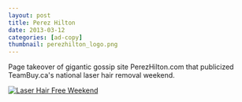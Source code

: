 ```yaml
---
layout: post
title: Perez Hilton
date: 2013-03-12
categories: [ad-copy]
thumbnail: perezhilton_logo.png
---
```


<p>Page takeover of gigantic gossip site PerezHilton.com that publicized TeamBuy.ca's national laser hair removal weekend.</p>  

<a class="zoom" href="{{ site.url }}/images/laser hair free weekend.png">
  <img alt="Laser Hair Free Weekend" src="{{ site.url }}/images/laser hair free weekend.png"/>
</a>

